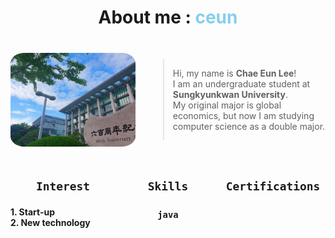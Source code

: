 <h1><center>About me : <span style="color: skyblue;">ceun</span></center></h1>

<br>

<div style="display: flex; align-items: center;">
  <img src="school.jpg" alt="school" style="border-radius: 11%; width: 200px; height: 150px; margin-right: 20px;">
  <blockquote>
  <p>Hi, my name is <span style="font-weight: bold;">Chae Eun Lee</span>!<br>I am an undergraduate student at <span style="font-weight: bold;">Sungkyunkwan University</span>.<br> My original major is global economics, but now I am studying computer science as a double major.<br></p>
  </blockquote>
</div>

<br>

<div style="display: flex;">
  <div style="flex: 1;">
    <h2><center><p><code style="padding: 5px;">Interest</code></p></center></h2>
    <h4><p>1. Start-up <br> 2. New technology</p>
  </div>
  <div style="flex: 1;">
    <h2><center><p><code style="padding: 5px;">Skills</code></p></center></h2>
    <h3><center><p><code>java</code></p></center></h3>
  </div>
  <div style="flex: 1;">
    <h2><center><p><code style="padding: 5px;">Certifications</code></p></center></h2>
  </div>
</div>

